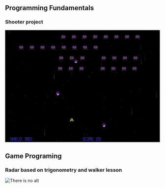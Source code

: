 ## Programming Fundamentals
### Shooter project
<img src="shooter.gif" alt="There is no alt">


## Game Programing
### Radar based on trigonometry and walker lesson
<img src="radar.gif" alt="There is no alt">
